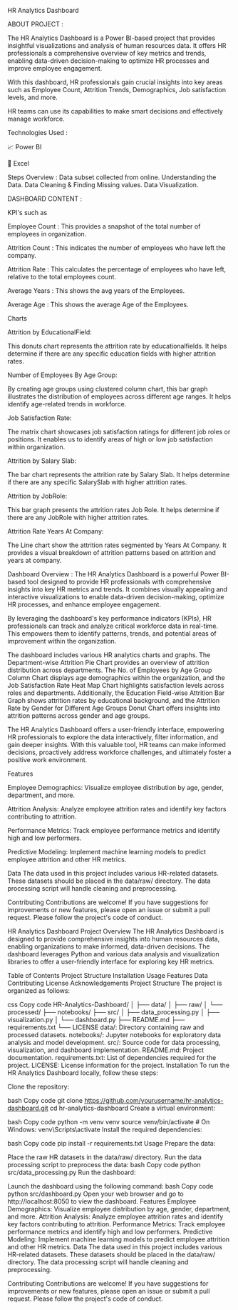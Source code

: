 HR Analytics Dashboard

ABOUT PROJECT :

The HR Analytics Dashboard is a Power BI-based project that provides insightful visualizations and analysis of human resources data. It offers HR professionals a comprehensive overview of key metrics and trends, enabling data-driven decision-making to optimize HR processes and improve employee engagement.

With this dashboard, HR professionals gain crucial insights into key areas such as Employee Count, Attrition Trends, Demographics, Job satisfaction levels, and more.

HR teams can use its capabilities to make smart decisions and effectively manage workforce.


Technologies Used :

📈 Power BI

🔢 Excel

Steps Overview :
Data subset collected from online.
Understanding the Data.
Data Cleaning & Finding Missing values.
Data Visualization.

DASHBOARD CONTENT :

KPI's such as

Employee Count : This provides a snapshot of the total number of employees in organization.

Attrition Count : This indicates the number of employees who have left the company.

Attrition Rate : This calculates the percentage of employees who have left, relative to the total employees count.

Average Years : This shows the avg years of the Employees.

Average Age : This shows the average Age of the Employees.

Charts

Attrition by EducationalField:

This donuts chart represents the attrition rate by educationalfields. It helps determine if there are any specific education fields with higher attrition rates.


Number of Employees By Age Group:

By creating age groups using clustered column chart, this bar graph illustrates the distribution of employees across different age ranges. It helps identify age-related trends in workforce.


Job Satisfaction Rate:

The matrix chart showcases job satisfaction ratings for different job roles or positions. It enables us to identify areas of high or low job satisfaction within organization.


Attrition by Salary Slab:

The bar chart represents the attrition rate by Salary Slab. It helps determine if there are any specific SalarySlab with higher attrition rates.


Attrition by JobRole:

This bar graph presents the attrition rates Job Role. It helps determine if there are any JobRole with higher attrition rates.


Attrition Rate Years At Company:

The Line chart show the attrition rates segmented by Years At Company. It provides a visual breakdown of attrition patterns based on attrition and years at company.


Dashboard Overview :
The HR Analytics Dashboard is a powerful Power BI-based tool designed to provide HR professionals with comprehensive insights into key HR metrics and trends. It combines visually appealing and interactive visualizations to enable data-driven decision-making, optimize HR processes, and enhance employee engagement.

By leveraging the dashboard's key performance indicators (KPIs), HR professionals can track and analyze critical workforce data in real-time. This empowers them to identify patterns, trends, and potential areas of improvement within the organization.

The dashboard includes various HR analytics charts and graphs. The Department-wise Attrition Pie Chart provides an overview of attrition distribution across departments. The No. of Employees by Age Group Column Chart displays age demographics within the organization, and the Job Satisfaction Rate Heat Map Chart highlights satisfaction levels across roles and departments. Additionally, the Education Field-wise Attrition Bar Graph shows attrition rates by educational background, and the Attrition Rate by Gender for Different Age Groups Donut Chart offers insights into attrition patterns across gender and age groups.

The HR Analytics Dashboard offers a user-friendly interface, empowering HR professionals to explore the data interactively, filter information, and gain deeper insights. With this valuable tool, HR teams can make informed decisions, proactively address workforce challenges, and ultimately foster a positive work environment.

Features

Employee Demographics: Visualize employee distribution by age, gender, department, and more.

Attrition Analysis: Analyze employee attrition rates and identify key factors contributing to attrition.

Performance Metrics: Track employee performance metrics and identify high and low performers.

Predictive Modeling: Implement machine learning models to predict employee attrition and other HR metrics.


Data
The data used in this project includes various HR-related datasets. These datasets should be placed in the data/raw/ directory. The data processing script will handle cleaning and preprocessing.

Contributing
Contributions are welcome! If you have suggestions for improvements or new features, please open an issue or submit a pull request. Please follow the project's code of conduct.




HR Analytics Dashboard
Project Overview
The HR Analytics Dashboard is designed to provide comprehensive insights into human resources data, enabling organizations to make informed, data-driven decisions. The dashboard leverages Python and various data analysis and visualization libraries to offer a user-friendly interface for exploring key HR metrics.

Table of Contents
Project Structure
Installation
Usage
Features
Data
Contributing
License
Acknowledgements
Project Structure
The project is organized as follows:

css
Copy code
HR-Analytics-Dashboard/
│
├── data/
│   ├── raw/
│   └── processed/
├── notebooks/
├── src/
│   ├── data_processing.py
│   ├── visualization.py
│   └── dashboard.py
├── README.md
├── requirements.txt
└── LICENSE
data/: Directory containing raw and processed datasets.
notebooks/: Jupyter notebooks for exploratory data analysis and model development.
src/: Source code for data processing, visualization, and dashboard implementation.
README.md: Project documentation.
requirements.txt: List of dependencies required for the project.
LICENSE: License information for the project.
Installation
To run the HR Analytics Dashboard locally, follow these steps:

Clone the repository:

bash
Copy code
git clone https://github.com/yourusername/hr-analytics-dashboard.git
cd hr-analytics-dashboard
Create a virtual environment:

bash
Copy code
python -m venv venv
source venv/bin/activate  # On Windows: venv\Scripts\activate
Install the required dependencies:

bash
Copy code
pip install -r requirements.txt
Usage
Prepare the data:

Place the raw HR datasets in the data/raw/ directory.
Run the data processing script to preprocess the data:
bash
Copy code
python src/data_processing.py
Run the dashboard:

Launch the dashboard using the following command:
bash
Copy code
python src/dashboard.py
Open your web browser and go to http://localhost:8050 to view the dashboard.
Features
Employee Demographics: Visualize employee distribution by age, gender, department, and more.
Attrition Analysis: Analyze employee attrition rates and identify key factors contributing to attrition.
Performance Metrics: Track employee performance metrics and identify high and low performers.
Predictive Modeling: Implement machine learning models to predict employee attrition and other HR metrics.
Data
The data used in this project includes various HR-related datasets. These datasets should be placed in the data/raw/ directory. The data processing script will handle cleaning and preprocessing.

Contributing
Contributions are welcome! If you have suggestions for improvements or new features, please open an issue or submit a pull request. Please follow the project's code of conduct.
